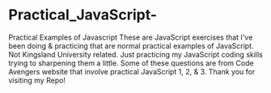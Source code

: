 # Practical_JavaScript-
Practical Examples of Javascript
These are JavaScript exercises that I've been doing & practicing that are normal practical examples of JavaScript. Not Kingsland University related. Just practicing my JavaScript coding skills 
trying to sharpening them a little. Some of these questions are from Code Avengers website that involve practical JavaScript 1, 2, & 3. Thank you for visiting my Repo!
